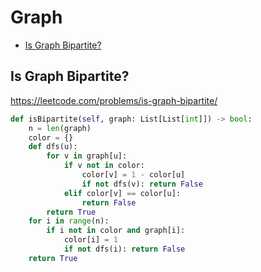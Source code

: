 # Graph

+ [Is Graph Bipartite?](#is-graph-bipartite)

## Is Graph Bipartite?

https://leetcode.com/problems/is-graph-bipartite/

``` python
def isBipartite(self, graph: List[List[int]]) -> bool:
    n = len(graph)
    color = {}
    def dfs(u):
        for v in graph[u]:
            if v not in color:
                color[v] = 1 - color[u]
                if not dfs(v): return False
            elif color[v] == color[u]:
                return False
        return True
    for i in range(n):
        if i not in color and graph[i]:
            color[i] = 1
            if not dfs(i): return False
    return True
```

